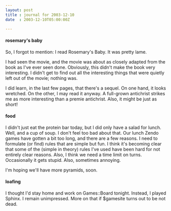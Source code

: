 ```yaml
---
layout: post
title : journal for 2003-12-10
date  : 2003-12-10T05:00:00Z

---
```

<h4>rosemary's baby</h4>So, I forgot to mention: I read Rosemary's Baby.  It was pretty lame.

I had seen the movie, and the movie was about as closely adapted from the book as I've ever seen done.  Obviously, this didn't make the book very interesting. I didn't get to find out all the interesting things that were quietly left out of the movie; nothing was.

I did learn, in the last few pages, that there's a sequel.  On one hand, it looks wretched.  On the other, I may read it anyway.  A full-grown antichrist strikes me as more interesting than a premie antichrist.  Also, it might be just as short!<h4>food</h4>I didn't just eat the protein bar today, but I did only have a salad for lunch. Well, and a cup of soup.  I don't feel too bad about that.  Our lunch Zendo games have gotten a bit too long, and there are a few reasons.  I need to formulate (or find) rules that are simple but fun.  I think it's becoming clear that some of the (simple in theory) rules I've used have been hard for not entirely clear reasons.  Also, I think we need a time limit on turns. Occasionally it gets stupid.  Also, sometimes annoying.

I'm hoping we'll have more pyramids, soon.<h4>loafing</h4>I thought I'd stay home and work on Games::Board tonight.  Instead, I played Sphinx.  I remain unimpressed.  More on that if $gamesite turns out to be not dead.

